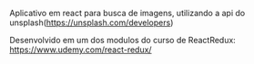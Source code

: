 Aplicativo em react para busca de imagens, 
utilizando a api do unsplash(https://unsplash.com/developers)

Desenvolvido em um dos modulos do curso de ReactRedux:
https://www.udemy.com/react-redux/


